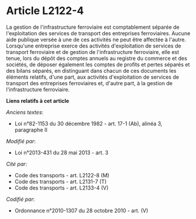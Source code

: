 # Article L2122-4

La gestion de l'infrastructure ferroviaire est comptablement séparée de l'exploitation des services de transport des
entreprises ferroviaires. Aucune aide publique versée à une de ces activités ne peut être affectée à l'autre. Lorsqu'une
entreprise exerce des activités d'exploitation de services de transport ferroviaire et de gestion de l'infrastructure
ferroviaire, elle est tenue, lors du dépôt des comptes annuels au registre du commerce et des sociétés, de déposer également
les comptes de profits et pertes séparés et des bilans séparés, en distinguant dans chacun de ces documents les éléments
relatifs, d'une part, aux activités d'exploitation de services de transport des entreprises ferroviaires et, d'autre part, à
la gestion de l'infrastructure ferroviaire.

**Liens relatifs à cet article**

_Anciens textes_:

  - Loi n°82-1153 du 30 décembre 1982 - art. 17-1 (Ab), alinéa 3, paragraphe II

_Modifié par_:

  - Loi n°2013-431 du 28 mai 2013 - art. 3

_Cité par_:

  - Code des transports - art. L2122-8 (M)
  - Code des transports - art. L2131-7 (T)
  - Code des transports - art. L2133-4 (V)

_Codifié par_:

  - Ordonnance n°2010-1307 du 28 octobre 2010 - art. (V)
